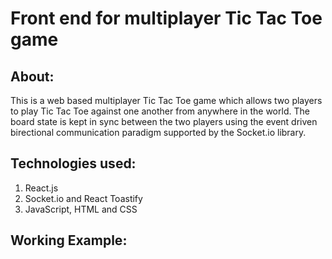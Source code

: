 # Front end for multiplayer Tic Tac Toe game

## About:
This is a web based multiplayer Tic Tac Toe game which allows two players to play Tic Tac Toe against one another from anywhere in the world. 
The board state is kept in sync between the two players using the event driven birectional communication paradigm supported by the Socket.io library. 


## Technologies used:

1) React.js 
2) Socket.io and React Toastify
3) JavaScript, HTML and CSS

## Working Example:
